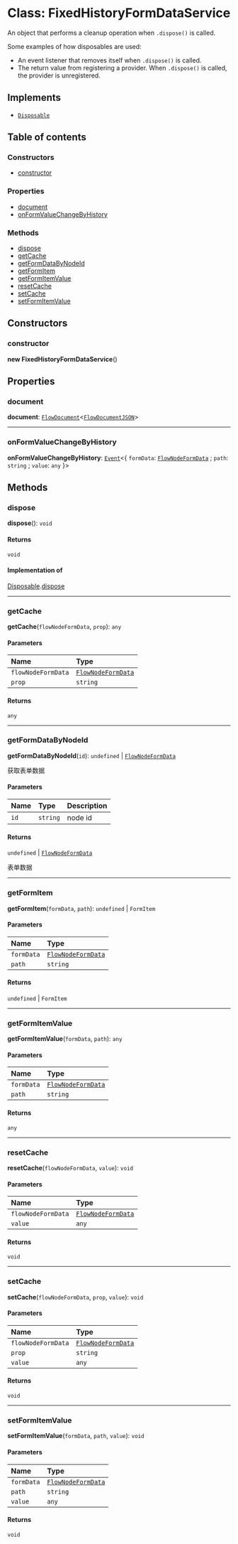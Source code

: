# Class: FixedHistoryFormDataService

An object that performs a cleanup operation when `.dispose()` is called.

Some examples of how disposables are used:

* An event listener that removes itself when `.dispose()` is called.
* The return value from registering a provider. When `.dispose()` is called, the provider is unregistered.

## Implements

* [`Disposable`](/auto-docs/fixed-layout-editor/interfaces/Disposable-1.md)

## Table of contents

### Constructors

* [constructor](/auto-docs/fixed-layout-editor/classes/FixedHistoryFormDataService.md#constructor)

### Properties

* [document](/auto-docs/fixed-layout-editor/classes/FixedHistoryFormDataService.md#document)
* [onFormValueChangeByHistory](/auto-docs/fixed-layout-editor/classes/FixedHistoryFormDataService.md#onformvaluechangebyhistory)

### Methods

* [dispose](/auto-docs/fixed-layout-editor/classes/FixedHistoryFormDataService.md#dispose)
* [getCache](/auto-docs/fixed-layout-editor/classes/FixedHistoryFormDataService.md#getcache)
* [getFormDataByNodeId](/auto-docs/fixed-layout-editor/classes/FixedHistoryFormDataService.md#getformdatabynodeid)
* [getFormItem](/auto-docs/fixed-layout-editor/classes/FixedHistoryFormDataService.md#getformitem)
* [getFormItemValue](/auto-docs/fixed-layout-editor/classes/FixedHistoryFormDataService.md#getformitemvalue)
* [resetCache](/auto-docs/fixed-layout-editor/classes/FixedHistoryFormDataService.md#resetcache)
* [setCache](/auto-docs/fixed-layout-editor/classes/FixedHistoryFormDataService.md#setcache)
* [setFormItemValue](/auto-docs/fixed-layout-editor/classes/FixedHistoryFormDataService.md#setformitemvalue)

## Constructors

### constructor

**new FixedHistoryFormDataService**()

## Properties

### document

**document**: [`FlowDocument`](/auto-docs/fixed-layout-editor/classes/FlowDocument.md)<[`FlowDocumentJSON`](/auto-docs/fixed-layout-editor/types/FlowDocumentJSON.md)>

***

### onFormValueChangeByHistory

**onFormValueChangeByHistory**: [`Event`](/auto-docs/fixed-layout-editor/interfaces/Event-1.md)<{ `formData`: [`FlowNodeFormData`](/auto-docs/fixed-layout-editor/classes/FlowNodeFormData.md) ; `path`: `string` ; `value`: `any`  }>

## Methods

### dispose

**dispose**(): `void`

#### Returns

`void`

#### Implementation of

[Disposable](/auto-docs/fixed-layout-editor/interfaces/Disposable-1.md).[dispose](/auto-docs/fixed-layout-editor/interfaces/Disposable-1.md#dispose)

***

### getCache

**getCache**(`flowNodeFormData`, `prop`): `any`

#### Parameters

| Name | Type |
| :------ | :------ |
| `flowNodeFormData` | [`FlowNodeFormData`](/auto-docs/fixed-layout-editor/classes/FlowNodeFormData.md) |
| `prop` | `string` |

#### Returns

`any`

***

### getFormDataByNodeId

**getFormDataByNodeId**(`id`): `undefined` | [`FlowNodeFormData`](/auto-docs/fixed-layout-editor/classes/FlowNodeFormData.md)

获取表单数据

#### Parameters

| Name | Type | Description |
| :------ | :------ | :------ |
| `id` | `string` | node id |

#### Returns

`undefined` | [`FlowNodeFormData`](/auto-docs/fixed-layout-editor/classes/FlowNodeFormData.md)

表单数据

***

### getFormItem

**getFormItem**(`formData`, `path`): `undefined` | `FormItem`

#### Parameters

| Name | Type |
| :------ | :------ |
| `formData` | [`FlowNodeFormData`](/auto-docs/fixed-layout-editor/classes/FlowNodeFormData.md) |
| `path` | `string` |

#### Returns

`undefined` | `FormItem`

***

### getFormItemValue

**getFormItemValue**(`formData`, `path`): `any`

#### Parameters

| Name | Type |
| :------ | :------ |
| `formData` | [`FlowNodeFormData`](/auto-docs/fixed-layout-editor/classes/FlowNodeFormData.md) |
| `path` | `string` |

#### Returns

`any`

***

### resetCache

**resetCache**(`flowNodeFormData`, `value`): `void`

#### Parameters

| Name | Type |
| :------ | :------ |
| `flowNodeFormData` | [`FlowNodeFormData`](/auto-docs/fixed-layout-editor/classes/FlowNodeFormData.md) |
| `value` | `any` |

#### Returns

`void`

***

### setCache

**setCache**(`flowNodeFormData`, `prop`, `value`): `void`

#### Parameters

| Name | Type |
| :------ | :------ |
| `flowNodeFormData` | [`FlowNodeFormData`](/auto-docs/fixed-layout-editor/classes/FlowNodeFormData.md) |
| `prop` | `string` |
| `value` | `any` |

#### Returns

`void`

***

### setFormItemValue

**setFormItemValue**(`formData`, `path`, `value`): `void`

#### Parameters

| Name | Type |
| :------ | :------ |
| `formData` | [`FlowNodeFormData`](/auto-docs/fixed-layout-editor/classes/FlowNodeFormData.md) |
| `path` | `string` |
| `value` | `any` |

#### Returns

`void`

